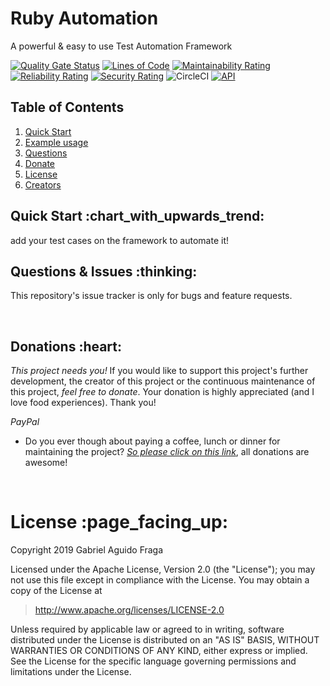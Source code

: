 # Ruby Automation
A powerful & easy to use Test Automation Framework

[![Quality Gate Status](https://sonarcloud.io/api/project_badges/measure?project=kaapiel_Recruitment-and-Selection-Automation-Cucumber&metric=alert_status)](https://sonarcloud.io/dashboard?id=kaapiel_Recruitment-and-Selection-Automation-Cucumber)
[![Lines of Code](https://sonarcloud.io/api/project_badges/measure?project=kaapiel_Recruitment-and-Selection-Automation-Cucumber&metric=ncloc)](https://sonarcloud.io/dashboard?id=kaapiel_Recruitment-and-Selection-Automation-Cucumber)
[![Maintainability Rating](https://sonarcloud.io/api/project_badges/measure?project=kaapiel_Recruitment-and-Selection-Automation-Cucumber&metric=sqale_rating)](https://sonarcloud.io/dashboard?id=kaapiel_Recruitment-and-Selection-Automation-Cucumber)
[![Reliability Rating](https://sonarcloud.io/api/project_badges/measure?project=kaapiel_Recruitment-and-Selection-Automation-Cucumber&metric=reliability_rating)](https://sonarcloud.io/dashboard?id=kaapiel_Recruitment-and-Selection-Automation-Cucumber)
[![Security Rating](https://sonarcloud.io/api/project_badges/measure?project=kaapiel_Recruitment-and-Selection-Automation-Cucumber&metric=security_rating)](https://sonarcloud.io/dashboard?id=kaapiel_Recruitment-and-Selection-Automation-Cucumber)
![CircleCI](https://img.shields.io/circleci/build/github/kaapiel/ReS-Automation-Ruby/master)
[![API](https://img.shields.io/badge/API-26%2B-green.svg?style=flat)](https://android-arsenal.com/api?level=26)

## Table of Contents
1. [Quick Start](#quick-start)
1. [Example usage](#examples)
1. [Questions](#report)
1. [Donate](#donate)
1. [License](#licence)
1. [Creators](#creators)

<h2 id="quick-start">Quick Start :chart_with_upwards_trend:</h2>
add your test cases on the framework to automate it!

<br/>

<h2 id="report">Questions & Issues :thinking:</h2>

This repository's issue tracker is only for bugs and feature requests.  

<br/>

<h2 id="donate">Donations :heart:</h2>

*This project needs you!* If you would like to support this project's further development, the creator of this project or the continuous maintenance of this project, *feel free to donate*. Your donation is highly appreciated (and I love food experiences). Thank you!

*PayPal*

- Do you ever though about paying a coffee, lunch or dinner for maintaining the project? [*So please click on this link*](https://www.paypal.com/cgi-bin/webscr?cmd=_donations&business=gabriel_aguido@hotmail.com&lc=US&item_name=Donation+to+Recruitment+and+Selection+Ruby+Framework+Maintenance&no_note=0&cn=&currency_code=USD&bn=PP-DonationsBF:btn_donateCC_LG.gif:NonHosted), all donations are awesome!

<br/>

<h1 id="license">License :page_facing_up:</h1>

Copyright 2019 Gabriel Aguido Fraga

Licensed under the Apache License, Version 2.0 (the "License");
you may not use this file except in compliance with the License.
You may obtain a copy of the License at

> http://www.apache.org/licenses/LICENSE-2.0

Unless required by applicable law or agreed to in writing, software
distributed under the License is distributed on an "AS IS" BASIS,
WITHOUT WARRANTIES OR CONDITIONS OF ANY KIND, either express or implied.
See the License for the specific language governing permissions and
limitations under the License.

<br/>
